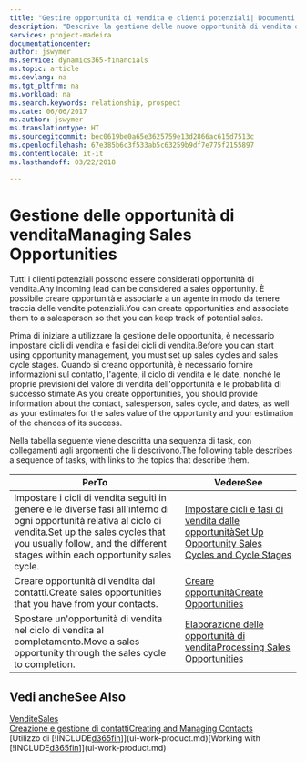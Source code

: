 ```yaml
---
title: "Gestire opportunità di vendita e clienti potenziali| Documenti Microsoft"
description: "Descrive la gestione delle nuove opportunità di vendita o dei clienti potenziali in Finance and Operations, Business edition e l'associazione dell'opportunità con un agente per tenere traccia delle vendite potenziali."
services: project-madeira
documentationcenter: 
author: jswymer
ms.service: dynamics365-financials
ms.topic: article
ms.devlang: na
ms.tgt_pltfrm: na
ms.workload: na
ms.search.keywords: relationship, prospect
ms.date: 06/06/2017
ms.author: jswymer
ms.translationtype: HT
ms.sourcegitcommit: bec0619be0a65e3625759e13d2866ac615d7513c
ms.openlocfilehash: 67e385b6c3f533ab5c63259b9df7e775f2155897
ms.contentlocale: it-it
ms.lasthandoff: 03/22/2018

---
```

# <a name="managing-sales-opportunities"></a><span data-ttu-id="69434-103">Gestione delle opportunità di vendita</span><span class="sxs-lookup"><span data-stu-id="69434-103">Managing Sales Opportunities</span></span>
<span data-ttu-id="69434-104">Tutti i clienti potenziali possono essere considerati opportunità di vendita.</span><span class="sxs-lookup"><span data-stu-id="69434-104">Any incoming lead can be considered a sales opportunity.</span></span> <span data-ttu-id="69434-105">È possibile creare opportunità e associarle a un agente in modo da tenere traccia delle vendite potenziali.</span><span class="sxs-lookup"><span data-stu-id="69434-105">You can create opportunities and associate them to a salesperson so that you can keep track of potential sales.</span></span>

<span data-ttu-id="69434-106">Prima di iniziare a utilizzare la gestione delle opportunità, è necessario impostare cicli di vendita e fasi dei cicli di vendita.</span><span class="sxs-lookup"><span data-stu-id="69434-106">Before you can start using opportunity management, you must set up sales cycles and sales cycle stages.</span></span> <span data-ttu-id="69434-107">Quando si creano opportunità, è necessario fornire informazioni sul contatto, l'agente, il ciclo di vendita e le date, nonché le proprie previsioni del valore di vendita dell'opportunità e le probabilità di successo stimate.</span><span class="sxs-lookup"><span data-stu-id="69434-107">As you create opportunities, you should provide information about the contact, salesperson, sales cycle, and dates, as well as your estimates for the sales value of the opportunity and your estimation of the chances of its success.</span></span>

<span data-ttu-id="69434-108">Nella tabella seguente viene descritta una sequenza di task, con collegamenti agli argomenti che li descrivono.</span><span class="sxs-lookup"><span data-stu-id="69434-108">The following table describes a sequence of tasks, with links to the topics that describe them.</span></span>

| <span data-ttu-id="69434-109">Per</span><span class="sxs-lookup"><span data-stu-id="69434-109">To</span></span> | <span data-ttu-id="69434-110">Vedere</span><span class="sxs-lookup"><span data-stu-id="69434-110">See</span></span> |
| --- | --- |
| <span data-ttu-id="69434-111">Impostare i cicli di vendita seguiti in genere e le diverse fasi all'interno di ogni opportunità relativa al ciclo di vendita.</span><span class="sxs-lookup"><span data-stu-id="69434-111">Set up the sales cycles that you usually follow, and the different stages within each opportunity sales cycle.</span></span> |[<span data-ttu-id="69434-112">Impostare cicli e fasi di vendita dalle opportunità</span><span class="sxs-lookup"><span data-stu-id="69434-112">Set Up Opportunity Sales Cycles and Cycle Stages</span></span>](marketing-how-setup-opportunity-sales-cycles-stages.md) |
| <span data-ttu-id="69434-113">Creare opportunità di vendita dai contatti.</span><span class="sxs-lookup"><span data-stu-id="69434-113">Create sales opportunities that you have from your contacts.</span></span> |[<span data-ttu-id="69434-114">Creare opportunità</span><span class="sxs-lookup"><span data-stu-id="69434-114">Create Opportunities</span></span>](marketing-how-create-opportunities.md) |
| <span data-ttu-id="69434-115">Spostare un'opportunità di vendita nel ciclo di vendita al completamento.</span><span class="sxs-lookup"><span data-stu-id="69434-115">Move a sales opportunity through the sales cycle to completion.</span></span> |[<span data-ttu-id="69434-116">Elaborazione delle opportunità di vendita</span><span class="sxs-lookup"><span data-stu-id="69434-116">Processing Sales Opportunities</span></span>](marketing-processing-sales-opportunities.md) |

## <a name="see-also"></a><span data-ttu-id="69434-117">Vedi anche</span><span class="sxs-lookup"><span data-stu-id="69434-117">See Also</span></span>
[<span data-ttu-id="69434-118">Vendite</span><span class="sxs-lookup"><span data-stu-id="69434-118">Sales</span></span>](sales-manage-sales.md)  
[<span data-ttu-id="69434-119">Creazione e gestione di contatti</span><span class="sxs-lookup"><span data-stu-id="69434-119">Creating and Managing Contacts</span></span>](marketing-contacts.md)  
<span data-ttu-id="69434-120">[Utilizzo di [!INCLUDE[d365fin](includes/d365fin_md.md)]](ui-work-product.md)</span><span class="sxs-lookup"><span data-stu-id="69434-120">[Working with [!INCLUDE[d365fin](includes/d365fin_md.md)]](ui-work-product.md)</span></span>

